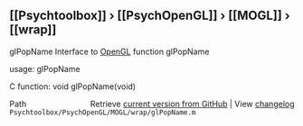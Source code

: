 ## [[Psychtoolbox]] &#8250; [[PsychOpenGL]] &#8250; [[MOGL]] &#8250; [[wrap]]

glPopName  Interface to [OpenGL](OpenGL) function glPopName  
  
usage:  glPopName  
  
C function:  void glPopName(void)  




<div class="code_header" style="text-align:right;">
  <span style="float:left;">Path&nbsp;&nbsp;</span> <span class="counter">Retrieve <a href=
  "https://raw.github.com/Psychtoolbox-3/Psychtoolbox-3/beta/Psychtoolbox/PsychOpenGL/MOGL/wrap/glPopName.m">current version from GitHub</a> | View <a href=
  "https://github.com/Psychtoolbox-3/Psychtoolbox-3/commits/beta/Psychtoolbox/PsychOpenGL/MOGL/wrap/glPopName.m">changelog</a></span>
</div>
<div class="code">
  <code>Psychtoolbox/PsychOpenGL/MOGL/wrap/glPopName.m</code>
</div>

